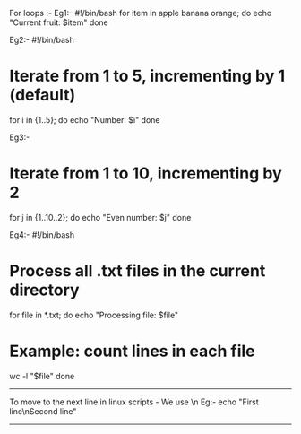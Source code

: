For loops :-
Eg1:- 
#!/bin/bash
for item in apple banana orange; do
  echo "Current fruit: $item"
done

Eg2:- 
#!/bin/bash
# Iterate from 1 to 5, incrementing by 1 (default)
for i in {1..5}; do
  echo "Number: $i"
done

Eg3:- 
# Iterate from 1 to 10, incrementing by 2
for j in {1..10..2}; do
  echo "Even number: $j"
done


Eg4:-
#!/bin/bash
# Process all .txt files in the current directory
for file in *.txt; do
  echo "Processing file: $file"
  # Example: count lines in each file
  wc -l "$file"
done


-----

To move to the next line in linux scripts - 
We use \n
Eg:- echo "First line\nSecond line"


-----

